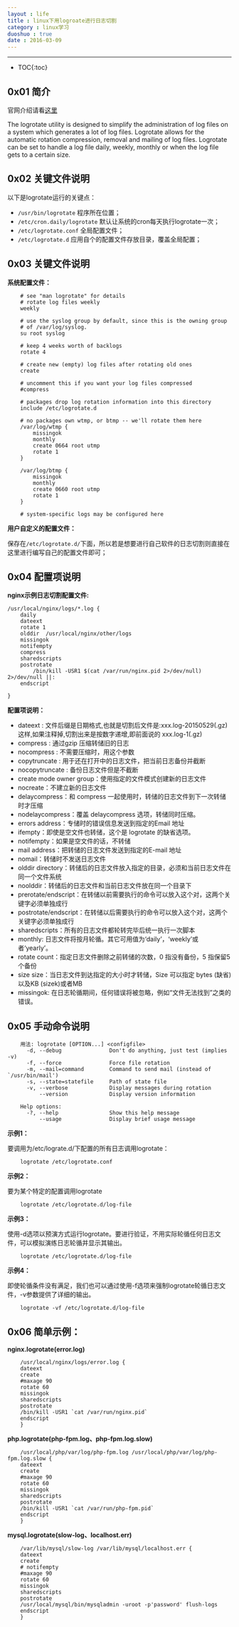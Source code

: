 ```yaml
---
layout : life
title : linux下用logroate进行日志切割
category : linux学习
duoshuo : true
date : 2016-03-09
---
```



******

* TOC{:toc}

<!-- more -->

## 0x01 简介

官网介绍请看[这里](http://linuxcommand.org/man_pages/logrotate8.html)

The logrotate utility is designed to simplify the administration of log files on a system which generates a lot of log files. Logrotate allows for the automatic rotation compression, removal and mailing of log files. Logrotate can be set to handle a log file daily, weekly, monthly or when the log file gets to a certain size.

## 0x02 关键文件说明

以下是logrotate运行的关键点：

* `/usr/bin/logrotate` 程序所在位置；
* `/etc/cron.daily/logrotate` 默认让系统的cron每天执行logrotate一次；
* `/etc/logrotate.conf` 全局配置文件；
* `/etc/logrotate.d` 应用自个的配置文件存放目录，覆盖全局配置；

## 0x03 关键文件说明

**系统配置文件：**

```
    # see "man logrotate" for details
    # rotate log files weekly
    weekly
    
    # use the syslog group by default, since this is the owning group
    # of /var/log/syslog.
    su root syslog
    
    # keep 4 weeks worth of backlogs
    rotate 4
    
    # create new (empty) log files after rotating old ones
    create
    
    # uncomment this if you want your log files compressed
    #compress
    
    # packages drop log rotation information into this directory
    include /etc/logrotate.d
    
    # no packages own wtmp, or btmp -- we'll rotate them here
    /var/log/wtmp {
        missingok
        monthly
        create 0664 root utmp
        rotate 1
    }
    
    /var/log/btmp {
        missingok
        monthly
        create 0660 root utmp
        rotate 1
    }
    
    # system-specific logs may be configured here

```

**用户自定义的配置文件：**

保存在`/etc/logrotate.d/`下面，所以若是想要进行自己软件的日志切割则直接在这里进行编写自己的配置文件即可；

## 0x04 配置项说明

**nginx示例日志切割配置文件:**

```
/usr/local/nginx/logs/*.log {
    daily   
    dateext 
    rotate 1
    olddir  /usr/local/nginx/other/logs
    missingok  
    notifempty 
    compress 
    sharedscripts 
    postrotate
        /bin/kill -USR1 $(cat /var/run/nginx.pid 2>/dev/null) 2>/dev/null ||:
    endscript

}
```

**配置项说明：**

* dateext : 文件后缀是日期格式,也就是切割后文件是:xxx.log-20150529(.gz) 这样,如果注释掉,切割出来是按数字递增,即前面说的 xxx.log-1(.gz)
* compress : 通过gzip 压缩转储旧的日志
* nocompress : 不需要压缩时，用这个参数
* copytruncate : 用于还在打开中的日志文件，把当前日志备份并截断
* nocopytruncate : 备份日志文件但是不截断
* create mode owner group：使用指定的文件模式创建新的日志文件
* nocreate：不建立新的日志文件
* delaycompress：和 compress 一起使用时，转储的日志文件到下一次转储时才压缩
* nodelaycompress：覆盖 delaycompress 选项，转储同时压缩。
* errors address：专储时的错误信息发送到指定的Email 地址
* ifempty：即使是空文件也转储，这个是 logrotate 的缺省选项。
* notifempty：如果是空文件的话，不转储
* mail address：把转储的日志文件发送到指定的E-mail 地址
* nomail：转储时不发送日志文件
* olddir directory：转储后的日志文件放入指定的目录，必须和当前日志文件在同一个文件系统
* noolddir：转储后的日志文件和当前日志文件放在同一个目录下
* prerotate/endscript：在转储以前需要执行的命令可以放入这个对，这两个关键字必须单独成行
* postrotate/endscript：在转储以后需要执行的命令可以放入这个对，这两个关键字必须单独成行
* sharedscripts：所有的日志文件都轮转完毕后统一执行一次脚本
* monthly: 日志文件将按月轮循。其它可用值为‘daily’，‘weekly’或者‘yearly’。
* rotate count：指定日志文件删除之前转储的次数，0 指没有备份，5 指保留5 个备份
* size size：当日志文件到达指定的大小时才转储，Size 可以指定 bytes (缺省)以及KB (sizek)或者MB
* missingok: 在日志轮循期间，任何错误将被忽略，例如“文件无法找到”之类的错误。

## 0x05 手动命令说明

```
    用法: logrotate [OPTION...] <configfile>
      -d, --debug               Don't do anything, just test (implies -v)
      -f, --force               Force file rotation
      -m, --mail=command        Command to send mail (instead of `/usr/bin/mail')
      -s, --state=statefile     Path of state file
      -v, --verbose             Display messages during rotation
          --version             Display version information
    
    Help options:
      -?, --help                Show this help message
          --usage               Display brief usage message
```

**示例1：**

要调用为/etc/lograte.d/下配置的所有日志调用logrotate：

```
    logrotate /etc/logrotate.conf
```

**示例2：**

要为某个特定的配置调用logrotate

```
    logrotate /etc/logrotate.d/log-file
```

**示例3：**

使用-d选项以预演方式运行logrotate。要进行验证，不用实际轮循任何日志文件，可以模拟演练日志轮循并显示其输出。

```
    logrotate /etc/logrotate.d/log-file
```

**示例4：**

即使轮循条件没有满足，我们也可以通过使用-f选项来强制logrotate轮循日志文件，-v参数提供了详细的输出。

```
    logrotate -vf /etc/logrotate.d/log-file
```


## 0x06 简单示例：

**nginx.logrotate(error.log)**

```
    /usr/local/nginx/logs/error.log {
    dateext
    create
    #maxage 90
    rotate 60
    missingok
    sharedscripts
    postrotate
    /bin/kill -USR1 `cat /var/run/nginx.pid`
    endscript
    }
```

**php.logrotate(php-fpm.log、php-fpm.log.slow)**

```
    /usr/local/php/var/log/php-fpm.log /usr/local/php/var/log/php-fpm.log.slow {
    dateext
    create
    #maxage 90
    rotate 60
    missingok
    sharedscripts
    postrotate
    /bin/kill -USR1 `cat /var/run/php-fpm.pid`
    endscript
    }
```

**mysql.logrotate(slow-log、localhost.err)**

```
    /var/lib/mysql/slow-log /var/lib/mysql/localhost.err {
    dateext
    create
    # notifempty
    #maxage 90
    rotate 60
    missingok
    sharedscripts
    postrotate
    /usr/local/mysql/bin/mysqladmin -uroot -p'password' flush-logs
    endscript
    }
```



